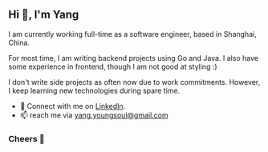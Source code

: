 <!--
**caffeaulait/caffeaulait** is a ✨ _special_ ✨ repository because its `README.md` (this file) appears on your GitHub profile.

Here are some ideas to get you started:

- 🔭 I’m currently working on ...
- 🌱 I’m currently learning ...
- 👯 I’m looking to collaborate on ...
- 🤔 I’m looking for help with ...
- 💬 Ask me about ...
- 📫 How to reach me: ...
- 😄 Pronouns: ...
- ⚡ Fun fact: ...
-->

<h2>Hi 👋, I'm Yang</h1>

I am currently working full-time as a software engineer, based in Shanghai, China.
<br />

For most time, I am writing backend projects using Go and Java. I also have some experience in frontend, though I am not good at styling :)
<br />

I don't write side projects as often now due to work commitments. However, I keep learning new technologies during spare time.


- 💼 Connect with me on [LinkedIn](https://www.linkedin.com/in/yang-lu-097782134/).
- 📫 reach me via yang.youngsoul@gmail.com

### Cheers 🍻

<!-- 
<b>Support:</b>
<p><a href="https://www.buymeacoffee.com/caffeaulait"> <img align="left" src="https://cdn.buymeacoffee.com/buttons/v2/default-yellow.png" height="50" width="210" alt="caffeaulait" /></a></p><br><br> -->



<!-- ![caffeaulait's GitHub stats](https://github-readme-stats.vercel.app/api?username=caffeaulait&count_private=true&show_icons=true) -->

<!-- ![Top Langs](https://github-readme-stats.vercel.app/api/top-langs/?username=caffeaulait&layout=compact&langs_count=10&hide=asl) -->

